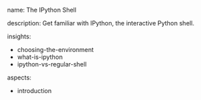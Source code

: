 name: The IPython Shell

description: Get familiar with IPython, the interactive Python shell.

insights:
  - choosing-the-environment
  - what-is-ipython
  - ipython-vs-regular-shell

aspects:
  - introduction